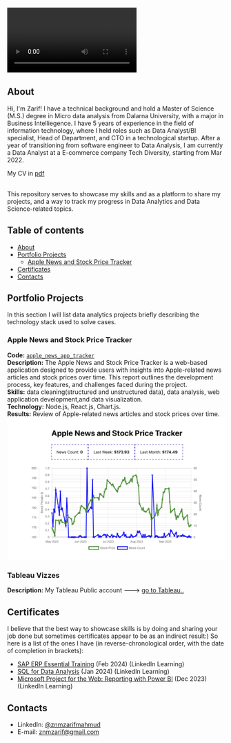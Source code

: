 ![Cover Photo](./images/zarif-cover-video.mp4)
## About

Hi, I'm Zarif! I have a technical background and hold a Master of Science (M.S.) degree in Micro data analysis from Dalarna University, with a major in Business Intelliegence. I have 5 years of experience in the field of information technology, where I held roles such as Data Analyst/BI specialist, Head of Department, and CTO in a technological startup. After a year of transitioning from software engineer to Data Analysis, I am currently a Data Analyst at a E-commerce company Tech Diversity, starting from Mar 2022.
 
My CV in [pdf](https://github.com/zarifshawon/Portfolio/blob/main/Zarif-Mahmud.pdf) 

<br>
This repository serves to showcase my skills and as a platform to share my projects, and a way to track my progress in Data Analytics and Data Science-related topics.  
<br>
  

## Table of contents
- [About](#about)
- [Portfolio Projects](#portfolio-projects)
	+ [Apple News and Stock Price Tracker](#apple-news-and-stock-price-tracker)
- [Certificates](#certificates)
- [Contacts](#contacts)

## Portfolio Projects
In this section I will list data analytics projects briefly describing the technology stack used to solve cases.

### Apple News and Stock Price Tracker
**Code:** [`apple_news_app_tracker`](https://github.com/zarifshawon/Apple-News-and-Stock-Price-Tracker)    
**Description:** The Apple News and Stock Price Tracker is a web-based application designed to provide users with insights into Apple-related news articles and stock prices over time. This report outlines the development process, key features, and challenges faced during the project.  
**Skills:** data cleaning(structured and unstructured data), data analysis, web application development,and data visualization.  
**Technology:** Node.js, React.js, Chart.js.  
**Results:** Review of Apple-related news articles and stock prices over time.<br>
![Apple-news-app-tracker](./images/apple-news-app-tracker.png)

### Tableau Vizzes
**Description:** My Tableau Public account ---> [go to Tableau..]()  
 

## Certificates
I believe that the best way to showcase skills is by doing and sharing your job done but sometimes certificates appear to be as an indirect result:) So here is a list of the ones I have (in reverse-chronological order, with the date of completion in brackets):
- [SAP ERP Essential Training](https://www.linkedin.com/learning/certificates/63b18a90c9c5487b8b5c8ee9852857566468494504645e6cd2b9c35c277d2902) (Feb 2024) (LinkedIn Learning)
- [SQL for Data Analysis](https://www.linkedin.com/learning/certificates/434f25173e514ca041ec4638f810980f6d314138b680c56e6820afb618108eb0) (Jan 2024) (LinkedIn Learning)
- [Microsoft Project for the Web: Reporting with Power BI](https://www.linkedin.com/learning/certificates/dcb29e9ba88221f279bcff4fde0daf5d9f112f31429f9a20fbc8154fc2c6b9d5) (Dec 2023) (LinkedIn Learning)


## Contacts
- LinkedIn: [@znmzarifmahmud](https://www.linkedin.com/in/znmzarifmahmud/)
- E-mail: znmzarif@gmail.com
